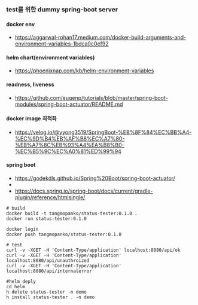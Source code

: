 ### test를 위한 dummy spring-boot server  


#### docker env 
- https://aggarwal-rohan17.medium.com/docker-build-arguments-and-environment-variables-1bdca0c0ef92 

#### helm chart(environment variables)
- https://phoenixnap.com/kb/helm-environment-variables


#### readness, liveness 
- https://github.com/eugenp/tutorials/blob/master/spring-boot-modules/spring-boot-actuator/README.md


#### docker image 최적화 
- https://velog.io/@yyong3519/SpringBoot-%EB%8F%84%EC%BB%A4-%EC%9D%B4%EB%AF%B8%EC%A7%80-%EB%A7%8C%EB%93%A4%EA%B8%B0-%EC%B5%9C%EC%A0%81%ED%99%94 

#### spring boot
- https://godekdls.github.io/Spring%20Boot/spring-boot-actuator/
- 
- https://docs.spring.io/spring-boot/docs/current/gradle-plugin/reference/htmlsingle/
```
# build
docker build -t tangmopanko/status-tester:0.1.0 . 
docker run status-tester:0.1.0  

docker login
docker push tangmopanko/status-tester:0.1.0

# test 
curl -v -XGET -H 'Content-Type/application' localhost:8080/api/ok
curl -v -XGET -H 'Content-Type/application' localhost:8080/api/unauthroized
curl -v -XGET -H 'Content-Type/application' localhost:8080/api/internalerror

#helm deply
cd helm 
h delete status-tester -n demo 
h install status-tester . -n demo 
```